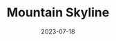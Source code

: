 ---
title: Mountain Skyline
description: View from Cinder Cone of Mt. Lassen at sunset
location: Lassen Volcanic National Park
date: 2023-07-18
alt: Mt. Lassen at sunset
original:
  { src: https://sbeczkiewicz.blob.core.windows.net/images/20230818-DSC03388.jpg }
compressed:
  {
    src: https://sbeczkiewicz.blob.core.windows.net/compressed/20230818-DSC03388-compressed.jpg,
  }
---